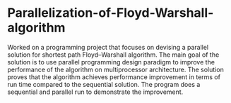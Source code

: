 # Parallelization-of-Floyd-Warshall-algorithm<br/>


Worked on a programming project that focuses on devising a parallel solution for shortest path Floyd–Warshall algorithm. The main goal of the solution is to use parallel programming design paradigm to improve the performance of the algorithm on multiprocessor architecture. The solution proves that the algorithm achieves performance improvement in terms of run time compared to the sequential solution. The program does a sequential and parallel run to demonstrate the improvement.
